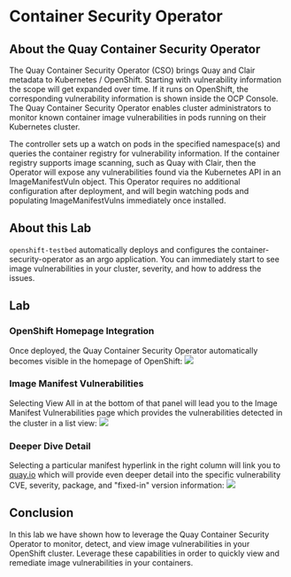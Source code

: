 # Container Security Operator

## About the Quay Container Security Operator
The Quay Container Security Operator (CSO) brings Quay and Clair metadata to Kubernetes / OpenShift. Starting with vulnerability information the scope will get expanded over time. If it runs on OpenShift, the corresponding vulnerability information is shown inside the OCP Console. The Quay Container Security Operator enables cluster administrators to monitor known container image vulnerabilities in pods running on their Kubernetes cluster. 

The controller sets up a watch on pods in the specified namespace(s) and queries the container registry for vulnerability information. If the container registry supports image scanning, such as Quay with Clair, then the Operator will expose any vulnerabilities found via the Kubernetes API in an ImageManifestVuln object. This Operator requires no additional configuration after deployment, and will begin watching pods and populating ImageManifestVulns immediately once installed.

## About this Lab
`openshift-testbed` automatically deploys and configures the container-security-operator as an argo application. You can immediately start to see image vulnerabilities in your cluster, severity, and how to address the issues.

## Lab

### OpenShift Homepage Integration
Once deployed, the Quay Container Security Operator automatically becomes visible in the homepage of OpenShift:
![](https://github.com/ably77/openshift-testbed/blob/master/resources/labs/cso1.png)

### Image Manifest Vulnerabilities
Selecting View All in at the bottom of that panel will lead you to the Image Manifest Vulnerabilities page which provides the vulnerabilities detected in the cluster in a list view:
![](https://github.com/ably77/openshift-testbed/blob/master/resources/labs/cso2.png)

### Deeper Dive Detail
Selecting a particular manifest hyperlink in the right column will link you to [quay.io](quay.io) which will provide even deeper detail into the specific vulnerability CVE, severity, package, and "fixed-in" version information:
![](https://github.com/ably77/openshift-testbed/blob/master/resources/labs/cso3.png)

## Conclusion
In this lab we have shown how to leverage the Quay Container Security Operator to monitor, detect, and view image vulnerabilities in your OpenShift cluster. Leverage these capabilities in order to quickly view and remediate image vulnerabilities in your containers.